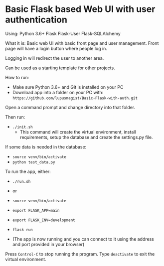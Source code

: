 # Basic Flask based Web UI with user authentication

Using:
Python 3.6+
Flask
Flask-User
Flask-SQLAlchemy

What it is:
Basic web UI with basic front page and user management.
Front page will have a login button where people log in.

Logging in will redirect the user to another area.

Can be used as a starting template for other projects.

How to run:

* Make sure Python 3.6+ and Git is installed on your PC
* Download app into a folder on your PC with:
`https://github.com/lupusmagist/Basic-Flask-with-auth.git`

Open a command prompt and change directory into that folder.

Then run:
* `./init.sh`
    * This command will create the virtual environment, install requirements, setup the database and create the settings.py file.

If some data is needed in the database:
* `source venv/bin/activate`
* `python test_data.py`

To run the app, either:
* `./run.sh`
* or
* `source venv/bin/activate`
* `export FLASK_APP=main`
* `export FLASK_ENV=development`
* `flask run`

* (The app is now running and you can connect to it using the address and port provided in your browser)

Press `Control-C` to stop running the program.
Type `deactivate` to exit the virtual environment.
